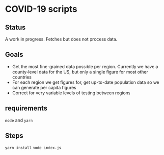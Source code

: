 # COVID-19 scripts

## Status
A work in progress. Fetches but does not process data.

## Goals
* Get the most fine-grained data possible per region. Currently we have a county-level data for the US, but only a single figure for most other countries
* For each region we get figures for, get up-to-date population data so we can generate per capita figures
* Correct for very variable levels of testing between regions

## requirements
`node` and `yarn`

## Steps
`yarn install`
`node index.js`

